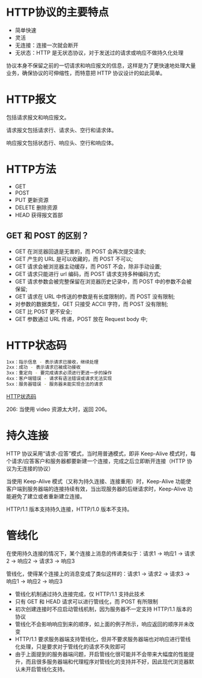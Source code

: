 # HTTP协议的主要特点

* 简单快速
* 灵活
* 无连接：连接一次就会断开
* 无状态：HTTP 是无状态协议，对于发送过的请求或响应不做持久化处理

协议本身不保留之前的一切请求和响应报文的信息，这样是为了更快速地处理大量业务，确保协议的可伸缩性，而特意把 HTTP 协议设计的如此简单。

# HTTP报文

包括请求报文和响应报文。

请求报文包括请求行、请求头、空行和请求体。

响应报文包括状态行、响应头、空行和响应体。

# HTTP方法

* GET
* POST
* PUT 更新资源
* DELETE 删除资源
* HEAD 获得报文首部

##  GET 和 POST 的区别？

* GET 在浏览器回退是无害的，而 POST 会再次提交请求;
* GET 产生的 URL 是可以收藏的，而 POST 不可以;
* GET 请求会被浏览器主动缓存，而 POST 不会，除非手动设置;
* GET 请求只能进行 url 编码，而 POST 请求支持多种编码方式;
* GET 请求参数会被完整保留在浏览器历史记录中，而 POST 中的参数不会被保留;
* GET 请求在 URL 中传送的参数是有长度限制的，而 POST 没有限制;
* 对参数的数据类型，GET 只接受 ACCII 字符，而 POST 没有限制;
* GET 比 POST 更不安全;
* GET 参数通过 URL 传递，POST 放在 Request body 中;

# HTTP状态码

```bash
1xx：指示信息 - 表示请求已接收，继续处理
2xx：成功 - 表示请求已被成功接收
3xx：重定向 - 要完成请求必须进行更进一步的操作
4xx：客户端错误 - 请求有语法错误或请求无法实现
5xx：服务器错误 - 服务器未能实现合法的请求
```

[HTTP状态码](http://blog.luyaj.com/2018/05/24/%E3%80%8A%E5%9B%BE%E8%A7%A3HTTP%E3%80%8B/#HTTP%E7%8A%B6%E6%80%81%E7%A0%81)

206: 当使用 video 资源太大时，返回 206。

# 持久连接

HTTP 协议采用“请求-应答”模式，当时用普通模式，即非 Keep-Alive 模式时，每个请求/应答客户和服务器都要新建一个连接，完成之后立即断开连接（HTTP 协议为无连接的协议）

当使用 Keep-Alive 模式（又称为持久连接、连接重用）时，Keep-Alive 功能使客户端到服务器端的连接持续有效，当出现服务器的后继请求时，Keep-Alive 功能避免了建立或者重新建立连接。

HTTP/1.1 版本支持持久连接，HTTP/1.0 版本不支持。

# 管线化

在使用持久连接的情况下，某个连接上消息的传递类似于：请求1 -> 响应1 -> 请求2 -> 响应2 -> 请求3 -> 响应3

管线化，使得某个连接上的消息变成了类似这样的：请求1 -> 请求2 -> 请求3 -> 响应1 -> 响应2 -> 响应3

* 管线化机制通过持久连接完成，仅 HTTP/1.1 支持此技术
* 只有 GET 和 HEAD 请求可以进行管线化，而 POST 有所限制
* 初次创建连接时不应启动管线机制，因为服务器不一定支持 HTTP/1.1 版本的协议
* 管线化不会影响响应到来的顺序，如上面的例子所示，响应返回的顺序并未改变
* HTTP/1.1 要求服务器端支持管线化，但并不要求服务器端也对响应进行管线化处理，只是要求对于管线化的请求不失败即可
* 由于上面提到的服务器端问题，开启管线化很可能并不会带来大幅度的性能提升，而且很多服务器端和代理程序对管线化的支持并不好，因此现代浏览器默认未开启管线化支持。